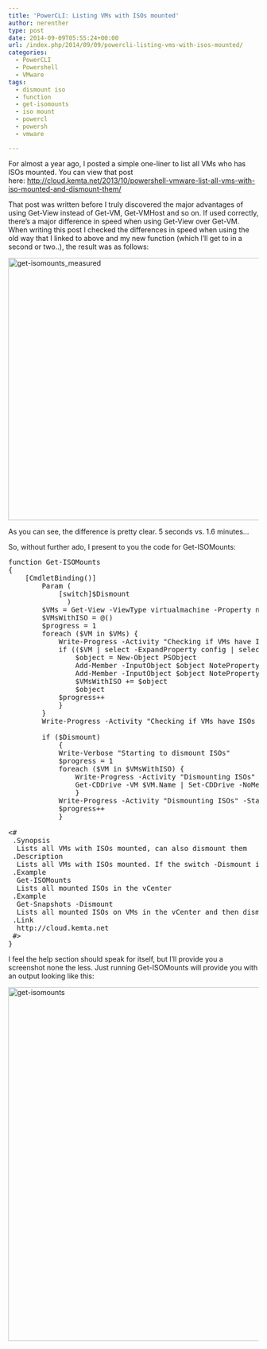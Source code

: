 ```yaml
---
title: 'PowerCLI: Listing VMs with ISOs mounted'
author: nerenther
type: post
date: 2014-09-09T05:55:24+00:00
url: /index.php/2014/09/09/powercli-listing-vms-with-isos-mounted/
categories:
  - PowerCLI
  - Powershell
  - VMware
tags:
  - dismount iso
  - function
  - get-isomounts
  - iso mount
  - powercl
  - powersh
  - vmware

---
```

For almost a year ago, I posted a simple one-liner to list all VMs who has ISOs mounted. You can view that post here: <a href="http://cloud.kemta.net/2013/10/powershell-vmware-list-all-vms-with-iso-mounted-and-dismount-them/" target="_blank" rel="noopener">http://cloud.kemta.net/2013/10/powershell-vmware-list-all-vms-with-iso-mounted-and-dismount-them/</a>

That post was written before I truly discovered the major advantages of using Get-View instead of Get-VM, Get-VMHost and so on. If used correctly, there&#8217;s a major difference in speed when using Get-View over Get-VM.  
When writing this post I checked the differences in speed when using the old way that I linked to above and my new function (which I&#8217;ll get to in a second or two..), the result was as follows:

[<img decoding="async" loading="lazy" class="aligncenter size-full wp-image-634" alt="get-isomounts_measured" src="http://4.234.145.218/wp-content/uploads/2014/09/get-isomounts_measured.png" width="972" height="528" srcset="http://4.234.145.218/wp-content/uploads/2014/09/get-isomounts_measured.png 972w, http://4.234.145.218/wp-content/uploads/2014/09/get-isomounts_measured-300x163.png 300w, http://4.234.145.218/wp-content/uploads/2014/09/get-isomounts_measured-768x417.png 768w" sizes="(max-width: 972px) 100vw, 972px" />][1]

As you can see, the difference is pretty clear. 5 seconds vs. 1.6 minutes&#8230;

So, without further ado, I present to you the code for Get-ISOMounts:

<pre lang="PowerShell">function Get-ISOMounts
{
    [CmdletBinding()]
        Param (
            [switch]$Dismount
              )
        $VMs = Get-View -ViewType virtualmachine -Property name,Config.Hardware.Device
        $VMsWithISO = @()
        $progress = 1
        foreach ($VM in $VMs) {
            Write-Progress -Activity "Checking if VMs have ISOs mounted" -Status "Working on $($VM.name)" -PercentComplete ($progress/$VMs.count*100) -Id 1 -ErrorAction SilentlyContinue
            if (($VM | select -ExpandProperty config | select -ExpandProperty hardware | select -ExpandProperty device | select -ExpandProperty deviceinfo | where {$_.Summary -like "ISO*"}) -ne $NULL) {
                $object = New-Object PSObject
                Add-Member -InputObject $object NoteProperty VM $VM.Name
                Add-Member -InputObject $object NoteProperty "ISO mounted" (($VM | select -ExpandProperty config | select -ExpandProperty hardware | select -ExpandProperty device | select -ExpandProperty deviceinfo | where {$_.Summary -like "ISO*"}).Summary).Substring(4)
                $VMsWithISO += $object
                $object
            $progress++
            }
        }
        Write-Progress -Activity "Checking if VMs have ISOs mounted" -Status "All done" -Completed -Id 1 -ErrorAction SilentlyContinue

        if ($Dismount)
            {
            Write-Verbose "Starting to dismount ISOs"
            $progress = 1
            foreach ($VM in $VMsWithISO) {
                Write-Progress -Activity "Dismounting ISOs" -Status "Working on $($VM.name)" -PercentComplete ($progress/$VMsWithISO.count*100) -Id 1 -ErrorAction SilentlyContinue
                Get-CDDrive -VM $VM.Name | Set-CDDrive -NoMedia -Confirm:$False
                }
            Write-Progress -Activity "Dismounting ISOs" -Status "All done" -Completed -Id 1 -ErrorAction SilentlyContinue
            $progress++
            }

&lt;#
 .Synopsis
  Lists all VMs with ISOs mounted, can also dismount them
 .Description
  Lists all VMs with ISOs mounted. If the switch -Dismount is present all mounted ISOs will be dismounted
 .Example
  Get-ISOMounts
  Lists all mounted ISOs in the vCenter
 .Example
  Get-Snapshots -Dismount
  Lists all mounted ISOs on VMs in the vCenter and then dismounts them
 .Link
  http://cloud.kemta.net
 #>
}
</pre>

I feel the help section should speak for itself, but I&#8217;ll provide you a screenshot none the less. Just running Get-ISOMounts will provide you with an output looking like this:

[<img decoding="async" loading="lazy" class="aligncenter size-full wp-image-635" alt="get-isomounts" src="http://4.234.145.218/wp-content/uploads/2014/09/get-isomounts.png" width="1224" height="712" srcset="http://4.234.145.218/wp-content/uploads/2014/09/get-isomounts.png 1224w, http://4.234.145.218/wp-content/uploads/2014/09/get-isomounts-300x175.png 300w, http://4.234.145.218/wp-content/uploads/2014/09/get-isomounts-1024x596.png 1024w, http://4.234.145.218/wp-content/uploads/2014/09/get-isomounts-768x447.png 768w" sizes="(max-width: 1224px) 100vw, 1224px" />][2]

 [1]: http://4.234.145.218/wp-content/uploads/2014/09/get-isomounts_measured.png
 [2]: http://4.234.145.218/wp-content/uploads/2014/09/get-isomounts.png